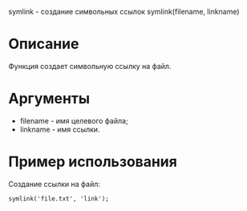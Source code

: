 symlink - создание символьных ссылок
    symlink(filename, linkname)

Описание
========

Функция создает символьную ссылку на файл.

Аргументы
=========

* filename - имя целевого файла;
* linkname - имя ссылки.

Пример использования
====================

Создание ссылки на файл:

    symlink('file.txt', 'link');
